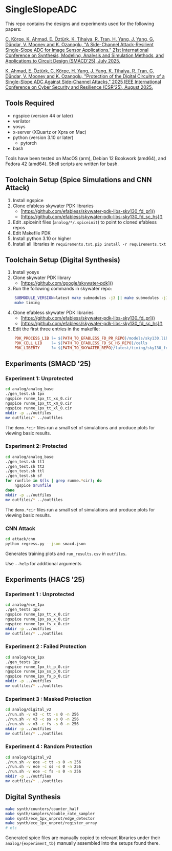 # SingleSlopeADC

This repo contains the designs and experiments used for the following papers:

[C. Körpe, K. Ahmad, E. Öztürk, K. Tihaiya, R. Tran, H. Yang, J. Yang, G. Dündar, V. Mooney and K. Ozanoglu, "A Side-Channel Attack-Resilient Single-Slope ADC for Image Sensor Applications," 21st International Conference on Synthesis, Modeling, Analysis and Simulation Methods, and Applications to Circuit Design (SMACD'25), July 2025.](https://xplorestaging.ieee.org/document/11092095/)

[K. Ahmad, E. Öztürk, C. Körpe, H. Yang, J. Yang, K. Tihaiya, R. Tran, G. Dündar, V. Mooney and K. Ozanoglu, "Protection of the Digital Circuitry of a Single-Slope ADC Against Side-Channel Attacks," 2025 IEEE International Conference on Cyber Security and Resilience (CSR'25), August 2025.](https://xplorestaging.ieee.org/document/11130145)

## Tools Required
- ngspice (version 44 or later)
- verilator
- yosys
- x-server (XQuartz or Xpra on Mac)
- python (version 3.10 or later)
  - pytorch
- bash

Tools have been tested on MacOS (arm), Debian 12 Bookwork (amd64), and Fedora 42 (amd64). Shell scripts are written for bash.

## Toolchain Setup (Spice Simulations and CNN Attack)

1. Install ngspice 
2. Clone efabless skywater PDK libraries
    - [https://github.com/efabless/skywater-pdk-libs-sky130_fd_pr]()
    - [https://github.com/efabless/skywater-pdk-libs-sky130_fd_sc_hs]() 
3. Edit .spiceinit files (`analog/*/.spiceinit`) to point to cloned efabless repos
4. Edit Makefile PDK
6. Install python 3.10 or higher
7. Install all libraries in `requirements.txt`. 
   `pip install -r requirements.txt`

## Toolchain Setup (Digital Synthesis)

1. Install yosys
2. Clone skywater PDK library
    - [https://github.com/google/skywater-pdk]()
3. Run the following commands in skywater repo:
```bash
    SUBMODULE_VERSION=latest make submodules -j3 || make submodules -j1
    make timing
```
4. Clone efabless skywater PDK libraries
    - [https://github.com/efabless/skywater-pdk-libs-sky130_fd_pr]()
    - [https://github.com/efabless/skywater-pdk-libs-sky130_fd_sc_hs]() 
5. Edit the first three entries in the makefile:
```Makefile
    PDK_PROCESS_LIB	?= ${PATH_TO_EFABLESS_FD_PR_REPO}/models/sky130.lib.spice
    PDK_CELL_LIB 	?= ${PATH_TO_EFABLESS_FD_SC_HS_REPO}/cells
    PDK_LIBERTY     ?= ${PATH_TO_SKYWATER_REPO}/latest/timing/sky130_fd_sc_hs__tt_025C_1v50.lib
```

## Experiments (SMACD '25)

### Experiment 1: Unprotected

```bash
cd analog/analog_base
./gen_test.sh 1px
ngspice runme_1px_tt_xx_0.cir
ngspice runme_1px_tt_xm_0.cir
ngspice runme_1px_tt_xl_0.cir
mkdir -p ../outfiles
mv outfiles/* ../outfiles
```

The `demo.*cir` files run a small set of simulations and produce plots for viewing basic results.

### Experiment 2: Protected

```bash
cd analog/analog_base
./gen_test.sh tt1
./gen_test.sh tt2
./gen_test.sh ttl
./gen_test.sh sf
for runfile in $(ls | grep runme.*cir); do
    ngspice $runfile
done
mkdir -p ../outfiles
mv outfiles/* ../outfiles
```

The `demo.*cir` files run a small set of simulations and produce plots for viewing basic results.

### CNN Attack

```bash
cd attack/cnn
python regress.py --json smacd.json
```

Generates training plots and `run_results.csv` in `outfiles`.

Use `--help` for additional arguments

## Experiments (HACS  '25)

### Experiment 1 : Unprotected

```bash
cd analog/ece_1px
./gen_tests 1px
ngspice runme_1px_tt_x_0.cir
ngspice runme_1px_ss_x_0.cir
ngspice runme_1px_fs_x_0.cir
mkdir -p ../outfiles
mv outfiles/* ../outfiles
```

### Experiment 2 : Failed Protection

```bash
cd analog/ece_1px
./gen_tests 1px
ngspice runme_1px_tt_p_0.cir
ngspice runme_1px_ss_p_0.cir
ngspice runme_1px_fs_p_0.cir
mkdir -p ../outfiles
mv outfiles/* ../outfiles
```

### Experiment 3 : Masked Protection

```bash
cd analog/digital_v2
./run.sh -v v3 -c tt -s 0 -n 256
./run.sh -v v3 -c ss -s 0 -n 256
./run.sh -v v3 -c fs -s 0 -n 256
mkdir -p ../outfiles
mv outfiles/* ../outfiles
```

### Experiment 4 : Random Protection

```bash
cd analog/digital_v2
./run.sh -v ece -c tt -s 0 -n 256
./run.sh -v ece -c ss -s 0 -n 256
./run.sh -v ece -c fs -s 0 -n 256
mkdir -p ../outfiles
mv outfiles/* ../outfiles
```

## Digital Synthesis

```bash
make synth/counters/counter_half
make synth/samplers/double_rate_sampler
make synth/ece_1px_unprot/edge_detector
make synth/ece_1px_unprot/register_array
# etc
```

Generated spice files are manually copied to relevant libraries under their `analog/{experiment_tb}` manually assembled into the setups found there.

